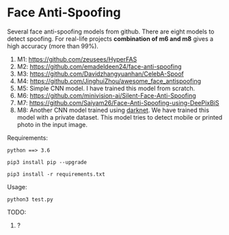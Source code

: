 # Face Anti-Spoofing
Several face anti-spoofing models from github.
There are eight models to detect spoofing. For real-life projects **combination of m6 and m8** gives a high accuracy (more than 99%).

1. M1: https://github.com/zeusees/HyperFAS
2. M2: https://github.com/emadeldeen24/face-anti-spoofing
3. M3: https://github.com/Davidzhangyuanhan/CelebA-Spoof
4. M4: https://github.com/JinghuiZhou/awesome_face_antispoofing
5. M5: Simple CNN model. I have trained this model from scratch.
6. M6: https://github.com/minivision-ai/Silent-Face-Anti-Spoofing
7. M7: https://github.com/Saiyam26/Face-Anti-Spoofing-using-DeePixBiS
8. M8: Another CNN model trained using [darknet](https://github.com/AlexeyAB/darknet). We have trained this model with a private dataset. This model tries to detect mobile or printed photo in the input image.

Requirements:

`python ==> 3.6`

`pip3 install pip --upgrade`

`pip3 install -r requirements.txt`

Usage:

`python3 test.py`


TODO:
1. ?